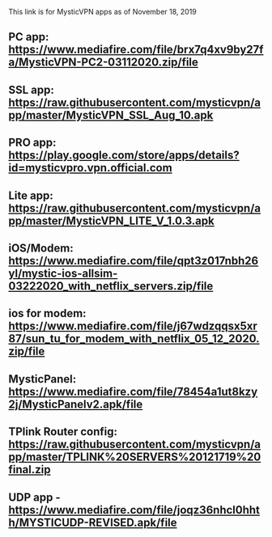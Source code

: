 This link is for MysticVPN apps as of November 18, 2019

PC app: https://www.mediafire.com/file/brx7q4xv9by27fa/MysticVPN-PC2-03112020.zip/file
----------------------------------------------------------------------------------------
SSL app: https://raw.githubusercontent.com/mysticvpn/app/master/MysticVPN_SSL_Aug_10.apk
----------------------------------------------------------------------------------------
PRO app: https://play.google.com/store/apps/details?id=mysticvpro.vpn.official.com
----------------------------------------------------------------------------------------
Lite app: https://raw.githubusercontent.com/mysticvpn/app/master/MysticVPN_LITE_V_1.0.3.apk
----------------------------------------------------------------------------------------
iOS/Modem: https://www.mediafire.com/file/qpt3z017nbh26yl/mystic-ios-allsim-03222020_with_netflix_servers.zip/file 
----------------------------------------------------------------------------------------
ios for modem: https://www.mediafire.com/file/j67wdzqqsx5xr87/sun_tu_for_modem_with_netflix_05_12_2020.zip/file
----------------------------------------------------------------------------------------
MysticPanel: https://www.mediafire.com/file/78454a1ut8kzy2j/MysticPanelv2.apk/file
----------------------------------------------------------------------------------------
TPlink Router config: https://raw.githubusercontent.com/mysticvpn/app/master/TPLINK%20SERVERS%20121719%20final.zip
----------------------------------------------------------------------------------------
UDP app - https://www.mediafire.com/file/joqz36nhcl0hhth/MYSTICUDP-REVISED.apk/file
----------------------------------------------------------------------------------------
